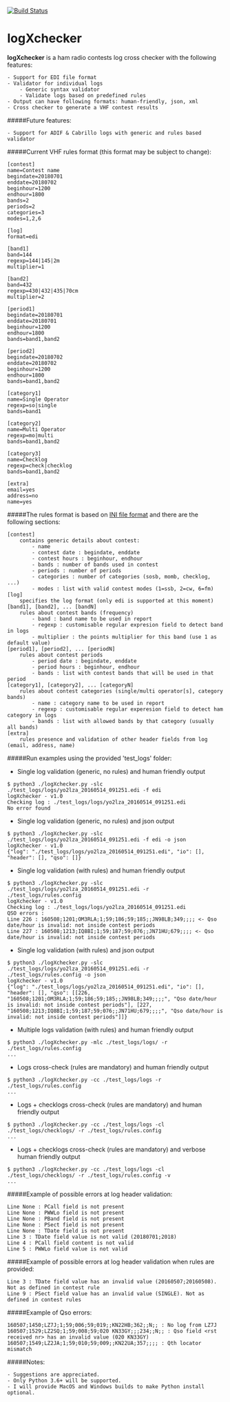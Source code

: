 [![Build Status](https://travis-ci.org/ciorceri/logXchecker.svg?branch=master)](https://travis-ci.org/ciorceri/logXchecker)



# logXchecker

**logXchecker** is a ham radio contests log cross checker with the following features:

    - Support for EDI file format
    - Validator for individual logs
        - Generic syntax validator
        - Validate logs based on predefined rules
    - Output can have following formats: human-friendly, json, xml
    - Cross checker to generate a VHF contest results
#####Future features:

    - Support for ADIF & Cabrillo logs with generic and rules based validator
    
#####Current VHF rules format (this format may be subject to change):
```
[contest]
name=Contest name
begindate=20180701
enddate=20180702
beginhour=1200
endhour=1800
bands=2
periods=2
categories=3
modes=1,2,6

[log]
format=edi

[band1]
band=144
regexp=144|145|2m
multiplier=1

[band2]
band=432
regexp=430|432|435|70cm
multiplier=2

[period1]
begindate=20180701
enddate=20180701
beginhour=1200
endhour=1800
bands=band1,band2

[period2]
begindate=20180702
enddate=20180702
beginhour=1200
endhour=1800
bands=band1,band2

[category1]
name=Single Operator
regexp=so|single
bands=band1

[category2]
name=Multi Operator
regexp=mo|multi
bands=band1,band2

[category3]
name=Checklog
regexp=check|checklog
bands=band1,band2

[extra]
email=yes
address=no
name=yes
```
#####The rules format is based on [INI file format](http://en.wikipedia.org/wiki/INI_file) and there are the following sections:

    [contest]
        contains generic details about contest:
            - name
            - contest date : begindate, enddate
            - contest hours : beginhour, endhour
            - bands : number of bands used in contest
            - periods : number of periods
            - categories : number of categories (sosb, momb, checklog, ...)
            - modes : list with valid contest modes (1=ssb, 2=cw, 6=fm)
    [log]
        specifies the log format (only edi is supported at this moment)
    [band1], [band2], ... [bandN]
        rules about contest bands (frequency)
            - band : band name to be used in report
            - regexp : customisable regular expresion field to detect band in logs 
            - multiplier : the points multiplier for this band (use 1 as default value)
    [period1], [period2], ... [periodN]
        rules about contest periods
            - period date : begindate, enddate
            - period hours : beginhour, endhour
            - bands : list with contest bands that will be used in that period
    [category1], [category2], ... [categoryN]
        rules about contest categories (single/multi operator[s], category bands)
            - name : category name to be used in report
            - regexp : customisable regular experesion field to detect ham category in logs
            - bands : list with allowed bands by that category (usually all bands)
    [extra]
        rules presence and validation of other header fields from log (email, address, name)

#####Run examples using the provided 'test_logs' folder:

* Single log validation (generic, no rules) and human friendly output
```
$ python3 ./logXchecker.py -slc ./test_logs/logs/yo2lza_20160514_091251.edi -f edi
logXchecker - v1.0
Checking log : ./test_logs/logs/yo2lza_20160514_091251.edi
No error found
```
* Single log validation (generic, no rules) and json output
```
$ python3 ./logXchecker.py -slc ./test_logs/logs/yo2lza_20160514_091251.edi -f edi -o json
logXchecker - v1.0
{"log": "./test_logs/logs/yo2lza_20160514_091251.edi", "io": [], "header": [], "qso": []}
```
* Single log validation (with rules) and human friendly output
```
$ python3 ./logXchecker.py -slc ./test_logs/logs/yo2lza_20160514_091251.edi -r ./test_logs/rules.config
logXchecker - v1.0
Checking log : ./test_logs/logs/yo2lza_20160514_091251.edi
QSO errors :
Line 226 : 160508;1201;OM3RLA;1;59;186;59;185;;JN98LB;349;;;; <- Qso date/hour is invalid: not inside contest periods
Line 227 : 160508;1213;IQ8BI;1;59;187;59;076;;JN71HU;679;;;; <- Qso date/hour is invalid: not inside contest periods
```
* Single log validation (with rules) and json output
```
$ python3 ./logXchecker.py -slc ./test_logs/logs/yo2lza_20160514_091251.edi -r ./test_logs/rules.config -o json
logXchecker - v1.0
{"log": "./test_logs/logs/yo2lza_20160514_091251.edi", "io": [], "header": [], "qso": [[226, "160508;1201;OM3RLA;1;59;186;59;185;;JN98LB;349;;;;", "Qso date/hour is invalid: not inside contest periods"], [227, "160508;1213;IQ8BI;1;59;187;59;076;;JN71HU;679;;;;", "Qso date/hour is invalid: not inside contest periods"]]}
```
* Multiple logs validation (with rules) and human friendly output
```
$ python3 ./logXchecker.py -mlc ./test_logs/logs/ -r ./test_logs/rules.config 
...
```
* Logs cross-check (rules are mandatory) and human friendly output
```
$ python3 ./logXchecker.py -cc ./test_logs/logs -r ./test_logs/rules.config
...
```
* Logs + checklogs cross-check (rules are mandatory) and human friendly output
```
$ python3 ./logXchecker.py -cc ./test_logs/logs -cl ./test_logs/checklogs/ -r ./test_logs/rules.config
...
```
* Logs + checklogs cross-check (rules are mandatory) and verbose human friendly output
```
$ python3 ./logXchecker.py -cc ./test_logs/logs -cl ./test_logs/checklogs/ -r ./test_logs/rules.config -v
...
```

#####Example of possible errors at log header validation:
```
Line None : PCall field is not present
Line None : PWWLo field is not present
Line None : PBand field is not present
Line None : PSect field is not present
Line None : TDate field is not present
Line 3 : TDate field value is not valid (20180701;2018)
Line 4 : PCall field content is not valid
Line 5 : PWWLo field value is not valid
```

#####Example of possible errors at log header validation when rules are provided:
```
Line 3 : TDate field value has an invalid value (20160507;20160508). Not as defined in contest rule
Line 9 : PSect field value has an invalid value (SINGLE). Not as defined in contest rules
```

#####Example of Qso errors:
```
160507;1450;LZ7J;1;59;006;59;019;;KN22HB;362;;N;; : No log from LZ7J
160507;1529;LZ2SQ;1;59;008;59;020 KN33GY;;;234;;N;; : Qso field <rst received nr> has an invalid value (020 KN33GY)
160507;1549;LZ2JA;1;59;010;59;009;;KN22UA;357;;;; : Qth locator mismatch
```
   
#####Notes:

    - Suggestions are appreciated.
    - Only Python 3.6+ will be supported.
    - I will provide MacOS and Windows builds to make Python install optional. 
